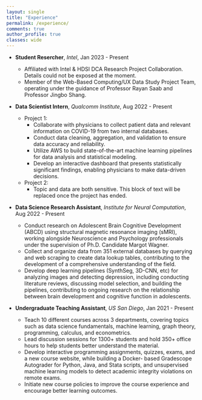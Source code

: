 ```yaml
---
layout: single
title: "Experience"
permalink: /experience/
comments: true
author_profile: true
classes: wide
---
```


<!-- ## Skills

* **Programming**: Python (Pandas, Numpy, sklearn, seaborn, matplotlib, plotly, SciPy, statsmodels, nltk, bs4), PyTorch, Java, R (ggplot2), SQL, Tableau, HTML, JavaScript, Excel, etc.
* **Technical Skills**: AWS, Databricks, BigQuery, Statistical Analysis (A/B test, hypothesis test, permutation test, etc.), Data Mining, Machine Learning (KNN, Logistic Regression, Softmax Regression, SVM, Naive Bayes, K-means, EM, Hidden Markov, etc.), Deep Learning (Backpropagation, CNN, RNN, GANs, etc.), etc.
* **Soft Skills**: Attention to detail, public speaking, academic writing, effective communication, problem-solving, multi-tasking, and DEI awareness.

## Experience -->

* **Student Resercher**, *Intel*, Jan 2023 - Present

  * Affiliated with Intel & HDSI DCA Research Project Collaboration. Details could not be exposed at the moment.
  * Member of the Web-Based Computing/UX Data Study Project Team, operating under the guidance of Professor Rayan Saab and Professor Jingbo Shang.


* **Data Scientist Intern**, *Qualcomm Institute*, Aug 2022 - Present

  * Project 1:
    * Collaborate with physicians to collect patient data and relevant information on COVID-19 from two internal databases.
    * Conduct data cleaning, aggregation, and validation to ensure data accuracy and reliability.
    * Utilize AWS to build state-of-the-art machine learning pipelines for data analysis and statistical modeling.
    * Develop an interactive dashboard that presents statistically significant findings, enabling physicians to make data-driven decisions.
  * Project 2:
    * Topic and data are both sensitive. This block of text will be replaced once the project has ended.

* **Data Science Research Assistant**, *Institute for Neural Computation*, Aug 2022 - Present

  * Conduct research on Adolescent Brain Cognitive Development (ABCD) using structural magnetic resonance imaging
(sMRI), working alongside Neuroscience and Psychology professionals under the supervision of Ph.D. Candidate Margot Wagner.
  * Collect and organize data from 351 external databases by querying and web scraping to create data lookup tables, contributing to the development of a comprehensive understanding of the field.
  * Develop deep learning pipelines (SynthSeg, 3D-CNN, etc) for analyzing images and detecting depression, including conducting literature reviews, discussing model selection, and building the pipelines, contributing to ongoing research on the relationship between brain development and cognitive function in adolescents.

* **Undergraduate Teaching Assistant**, *US San Diego*, Jan 2021 - Present

  * Teach 10 different courses across 3 departments, covering topics such as data science fundamentals, machine learning, graph theory, programming, calculus, and econometrics.
  * Lead discussion sessions for 1300+ students and hold 350+ office hours to help students better understand the material.
  * Develop interactive programming assignments, quizzes, exams, and a new course website, while building a Docker- based Gradescope Autograder for Python, Java, and Stata scripts, and unsupervised machine learning models to detect academic integrity violations on remote exams.
  * Initiate new course policies to improve the course experience and encourage better learning outcomes.

